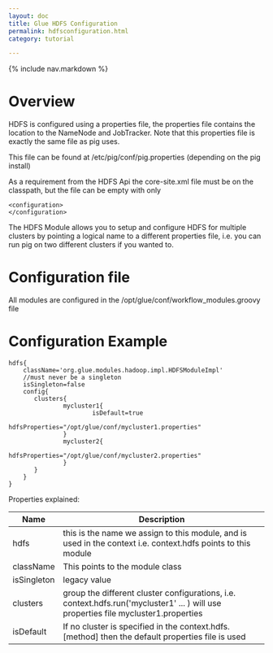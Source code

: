 ```yaml
---
layout: doc
title: Glue HDFS Configuration
permalink: hdfsconfiguration.html
category: tutorial

---
```



{% include nav.markdown %}


# Overview

HDFS is configured using a properties file, the properties file contains the location to the NameNode and JobTracker.
Note that this properties file is exactly the same file as pig uses.

This file can be found at /etc/pig/conf/pig.properties (depending on the pig install)

As a requirement from the HDFS Api the core-site.xml file must be on the classpath, but the file can be empty with only
    <?xml version="1.0"?>
	<?xml-stylesheet type="text/xsl" href="configuration.xsl"?>

	<configuration>
	</configuration>
	
	
The HDFS Module allows you to setup and configure HDFS for multiple clusters by pointing a logical name to a different 
properties file, i.e. you can run pig on two different clusters if you wanted to.

# Configuration file

All modules are configured in the /opt/glue/conf/workflow_modules.groovy file

# Configuration Example

	hdfs{
   		className='org.glue.modules.hadoop.impl.HDFSModuleImpl'
   		//must never be a singleton
   		isSingleton=false
   		config{
           clusters{
                   mycluster1{
                           isDefault=true
                           hdfsProperties="/opt/glue/conf/mycluster1.properties"
                   }
                   mycluster2{
                           hdfsProperties="/opt/glue/conf/mycluster2.properties"
                   }
           }
   		}
	}



Properties explained:    

Name | Description 
------ | -----------  
hdfs | this is the name we assign to this module, and is used in the context i.e. context.hdfs points to this module
className |This points to the module class
isSingleton | legacy value 
clusters | group the different cluster configurations, i.e. context.hdfs.run('mycluster1' ... ) will use properties file mycluster1.properties
isDefault | If no cluster is specified in the context.hdfs.[method] then the default properties file is used 


